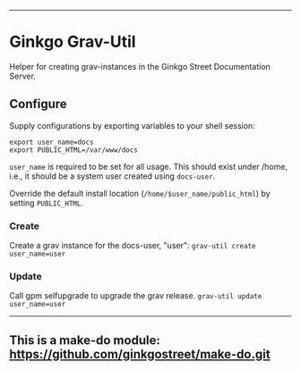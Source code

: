 ----
# Ginkgo Grav-Util

Helper for creating grav-instances in the Ginkgo Street Documentation Server.

## Configure

Supply configurations by exporting variables to your shell session:
```shell
export user_name=docs
export PUBLIC_HTML=/var/www/docs
```

`user_name` is required to be set for all usage. This should exist under /home, i.e., it should be a system user created using `docs-user`.

Override the default install location (`/home/$user_name/public_html`) by setting `PUBLIC_HTML`.

### Create

Create a grav instance for the docs-user, "user":
`grav-util create user_name=user`

### Update

Call gpm selfupgrade to upgrade the grav release.
`grav-util update user_name=user`

----
This is a make-do module: https://github.com/ginkgostreet/make-do.git
----
